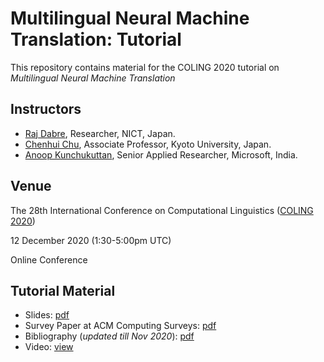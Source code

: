 # Multilingual Neural Machine Translation: Tutorial

This repository contains material for the COLING 2020 tutorial on _Multilingual Neural Machine Translation_


## Instructors

- [Raj Dabre](https://prajdabre.wixsite.com/prajdabre), Researcher, NICT, Japan. 
- [Chenhui Chu](http://researchmap.jp/chu/?lang=en), Associate Professor, Kyoto University, Japan. 
- [Anoop Kunchukuttan](http://anoopk.in), Senior Applied Researcher, Microsoft, India. 

## Venue 

The 28th International Conference on Computational Linguistics ([COLING 2020](https://coling2020.org))

12 December 2020 (1:30-5:00pm UTC)

Online Conference

## Tutorial Material

- Slides: [pdf](mnmt_tutorial_slides.pdf)
- Survey Paper at ACM Computing Surveys: [pdf](https://dl.acm.org/doi/pdf/10.1145/3406095)
- Bibliography (_updated till Nov 2020_): [pdf](mnmt_bibliography.pdf)
- Video: [view](https://www.youtube.com/watch?v=BdZeN-6TYzs)


